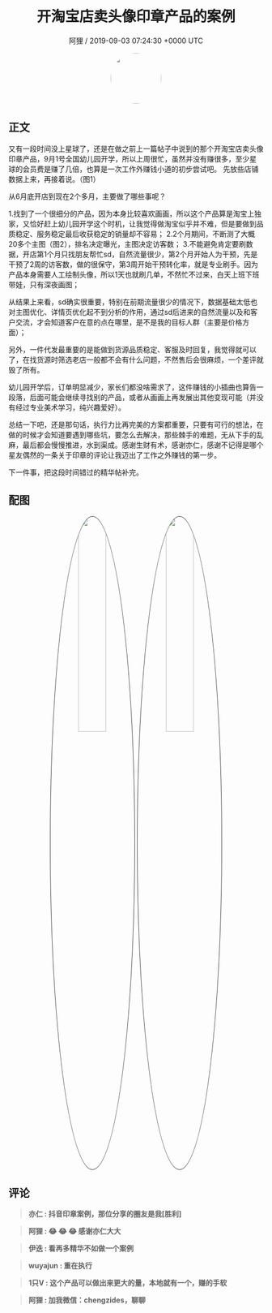 <h1 align="center">开淘宝店卖头像印章产品的案例</h1>
<p align="center">
    <a>阿狸 / 2019-09-03 07:24:30 &#43;0000 UTC</a>
</p>

<div align="center">
    <img src="https://images.zsxq.com/FoNy5ocqHT0wVBAr9nphbplLLAbL?e=1590940799&amp;token=kIxbL07-8jAj8w1n4s9zv64FuZZNEATmlU_Vm6zD:T8NOgnKlTndeH0PaQ4MDz6IKzZA=" width="100" height="100" style="border:1px solid;border-radius:50%; color:#ffffff"/>
</div>

## 正文

<div>
又有一段时间没上星球了，还是在做之前上一篇帖子中说到的那个开淘宝店卖头像印章产品，9月1号全国幼儿园开学，所以上周很忙，虽然并没有赚很多，至少星球的会员费是赚了几倍，也算是一次工作外赚钱小道的初步尝试吧。
先放些店铺数据上来，再接着说。（图1）

从6月底开店到现在2个多月，主要做了哪些事呢？

1.找到了一个很细分的产品，因为本身比较喜欢画画，所以这个产品算是淘宝上独家，又恰好赶上幼儿园开学这个时机，让我觉得做淘宝似乎并不难，但是要做到品质稳定、服务稳定最后收获稳定的销量却不容易；
2.2个月期间，不断测了大概20多个主图（图2），排名决定曝光，主图决定访客数；
3.不能避免肯定要刷数据，开店第1个月只找朋友帮忙sd，自然流量很少，第2个月开始人为干预，先是干预了2周的访客数，做的很保守，第3周开始干预转化率，就是专业刷手。因为产品本身需要人工绘制头像，所以1天也就刷几单，不然忙不过来，白天上班下班带娃，只有深夜画图；

从结果上来看，sd确实很重要，特别在前期流量很少的情况下，数据基础太低也对主图优化、详情页优化起不到分析的作用，通过sd后进来的自然流量以及和客户交流，才会知道客户在意的点在哪里，是不是我的目标人群（主要是价格方面）；

另外，一件代发最重要的是能做到货源品质稳定、客服及时回复，我觉得就可以了，在找货源时筛选老店一般都不会有什么问题，不然售后会很麻烦，一个差评就毁了所有。

幼儿园开学后，订单明显减少，家长们都没啥需求了，这件赚钱的小插曲也算告一段落，后面可能会继续寻找别的产品，或者从画画上再发展出其他变现可能（并没有经过专业美术学习，纯兴趣爱好）。

总结一下吧，还是那句话，执行力比再完美的方案都重要，只要有可行的想法，在做的时候才会知道要遇到哪些坑，要怎么去解决，那些棘手的难题，无从下手的乱麻，最后都会慢慢推进，水到渠成。感谢生财有术，感谢亦仁，感谢不记得是哪个星友偶然的一条关于印章的评论让我迈出了工作之外赚钱的第一步。

下一件事，把这段时间错过的精华帖补完。
</div>

## 配图
<div class="image" align="center">

<img src="https://images.zsxq.com/Fh0HtcYXlTd7hacBksqz5IfPoE4i?imageMogr2/auto-orient/thumbnail/800x/format/jpg/blur/1x0/quality/75&amp;e=1590940799&amp;token=kIxbL07-8jAj8w1n4s9zv64FuZZNEATmlU_Vm6zD:oE5QTrOcLvcWupR-EwUrDNave3E=" width="33%" height="33%" style="border:1px solid;border-radius:50%; color:#3c3f41"/>

<img src="https://images.zsxq.com/FsDNDeuGyBcU70tvxBOlZ04SUeK3?imageMogr2/auto-orient/thumbnail/800x/format/jpg/blur/1x0/quality/75&amp;e=1590940799&amp;token=kIxbL07-8jAj8w1n4s9zv64FuZZNEATmlU_Vm6zD:qGm_1fO4m8Ew-HesNr3d2PvZK1I=" width="33%" height="33%" style="border:1px solid;border-radius:50%; color:#3c3f41"/>

</div>

## 评论

<div align="left">
<div>

<blockquote >
<span> <strong>亦仁 : 抖音印章案例，那位分享的圈友是我[胜利] </strong></span>
</blockquote>

<blockquote >
<span> <strong>阿狸 : 😂 😂 😂 感谢亦仁大大 </strong></span>
</blockquote>

<blockquote >
<span> <strong>伊迭 : 看再多精华不如做一个案例 </strong></span>
</blockquote>

<blockquote >
<span> <strong>wuyajun : 重在执行 </strong></span>
</blockquote>

<blockquote >
<span> <strong>1只V : 这个产品可以做出来更大的量，本地就有一个，赚的手软 </strong></span>
</blockquote>

<blockquote >
<span> <strong>阿狸 : 加我微信：chengzides，聊聊 </strong></span>
</blockquote>

</div>
</div>